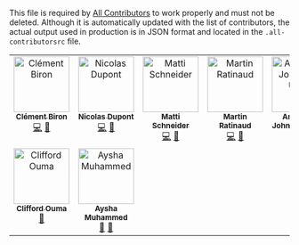 This file is required by [All Contributors](https://allcontributors.org/) to work properly and must not be deleted. Although it is automatically updated with the list of contributors, the actual output used in production is in JSON format and located in the `.all-contributorsrc` file.

<!-- ALL-CONTRIBUTORS-LIST:START - Do not remove or modify this section -->
<!-- prettier-ignore-start -->
<!-- markdownlint-disable -->
<table>
  <tbody>
    <tr>
      <td align="center" valign="top" width="14.28%"><a href="https://clementbiron.com/"><img src="https://avatars.githubusercontent.com/u/364319?v=4?s=100" width="100px;" alt="Clément Biron"/><br /><sub><b>Clément Biron</b></sub></a><br /><a href="https://github.com/OpenTermsArchive/docs/commits?author=clementbiron" title="Code">💻</a> <a href="https://github.com/OpenTermsArchive/docs/commits?author=clementbiron" title="Documentation">📖</a></td>
      <td align="center" valign="top" width="14.28%"><a href="https://github.com/Ndpnt"><img src="https://avatars.githubusercontent.com/u/1098708?v=4?s=100" width="100px;" alt="Nicolas Dupont"/><br /><sub><b>Nicolas Dupont</b></sub></a><br /><a href="https://github.com/OpenTermsArchive/docs/commits?author=Ndpnt" title="Code">💻</a> <a href="https://github.com/OpenTermsArchive/docs/commits?author=Ndpnt" title="Documentation">📖</a></td>
      <td align="center" valign="top" width="14.28%"><a href="https://mattischneider.fr/"><img src="https://avatars.githubusercontent.com/u/222463?v=4?s=100" width="100px;" alt="Matti Schneider"/><br /><sub><b>Matti Schneider</b></sub></a><br /><a href="https://github.com/OpenTermsArchive/docs/commits?author=MattiSG" title="Code">💻</a> <a href="https://github.com/OpenTermsArchive/docs/commits?author=MattiSG" title="Documentation">📖</a></td>
      <td align="center" valign="top" width="14.28%"><a href="http://bit.ly/work-with-martin"><img src="https://avatars.githubusercontent.com/u/4191809?v=4?s=100" width="100px;" alt="Martin Ratinaud"/><br /><sub><b>Martin Ratinaud</b></sub></a><br /><a href="https://github.com/OpenTermsArchive/docs/commits?author=martinratinaud" title="Code">💻</a> <a href="https://github.com/OpenTermsArchive/docs/commits?author=martinratinaud" title="Documentation">📖</a></td>
      <td align="center" valign="top" width="14.28%"><a href="https://github.com/emmanuellar"><img src="https://avatars.githubusercontent.com/u/41474439?v=4?s=100" width="100px;" alt="Amarachi Johnson-Ubah"/><br /><sub><b>Amarachi Johnson-Ubah</b></sub></a><br /><a href="https://github.com/OpenTermsArchive/docs/commits?author=emmanuellar" title="Documentation">📖</a></td>
      <td align="center" valign="top" width="14.28%"><a href="https://antonin.one/"><img src="https://avatars.githubusercontent.com/u/30950182?v=4?s=100" width="100px;" alt="Antonin Del Fabbro"/><br /><sub><b>Antonin Del Fabbro</b></sub></a><br /><a href="https://github.com/OpenTermsArchive/docs/commits?author=AntoninDelFabbro" title="Code">💻</a></td>
      <td align="center" valign="top" width="14.28%"><a href="https://md.engineer/"><img src="https://avatars.githubusercontent.com/u/15629602?v=4?s=100" width="100px;" alt="Stanley Ndagi"/><br /><sub><b>Stanley Ndagi</b></sub></a><br /><a href="https://github.com/OpenTermsArchive/docs/commits?author=NdagiStanley" title="Documentation">📖</a></td>
    </tr>
    <tr>
      <td align="center" valign="top" width="14.28%"><a href="https://github.com/Cli4d"><img src="https://avatars.githubusercontent.com/u/56266330?v=4?s=100" width="100px;" alt="Clifford Ouma"/><br /><sub><b>Clifford Ouma</b></sub></a><br /><a href="https://github.com/OpenTermsArchive/docs/commits?author=Cli4d" title="Documentation">📖</a></td>
      <td align="center" valign="top" width="14.28%"><a href="https://github.com/Aysha-py"><img src="https://avatars.githubusercontent.com/u/64032658?v=4?s=100" width="100px;" alt="Aysha Muhammed"/><br /><sub><b>Aysha Muhammed</b></sub></a><br /><a href="https://github.com/OpenTermsArchive/docs/commits?author=Aysha-py" title="Documentation">📖</a> <a href="#promotion-Aysha-py" title="Promotion">📣</a></td>
    </tr>
  </tbody>
</table>

<!-- markdownlint-restore -->
<!-- prettier-ignore-end -->

<!-- ALL-CONTRIBUTORS-LIST:END -->
